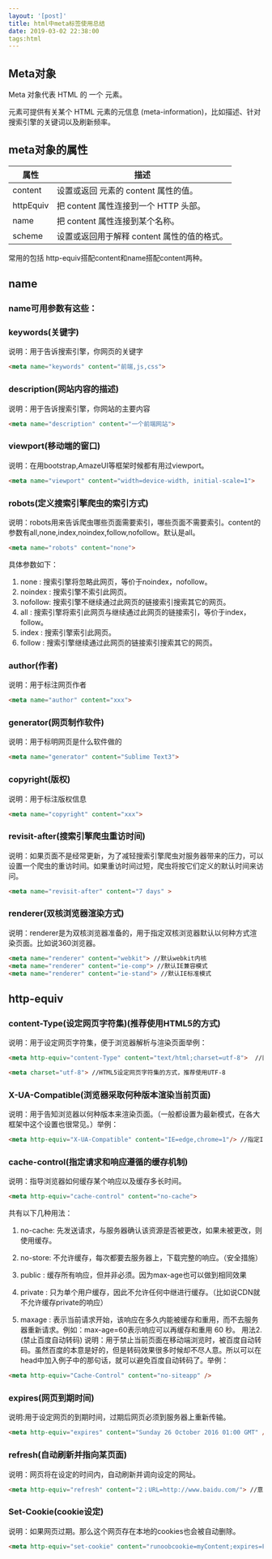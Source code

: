 ```yaml
---
layout: '[post]'
title: html中meta标签使用总结
date: 2019-03-02 22:38:00
tags:html
---
```

## Meta对象
Meta 对象代表 HTML 的 一个 <meta> 元素。

<meta> 元素可提供有关某个 HTML 元素的元信息 (meta-information)，比如描述、针对搜索引擎的关键词以及刷新频率。
<!-- more -->
## meta对象的属性

属性 | 描述
---|---
content |设置或返回 <meta> 元素的 content 属性的值。
httpEquiv| 把 content 属性连接到一个 HTTP 头部。
name|把 content 属性连接到某个名称。
scheme|设置或返回用于解释 content 属性的值的格式。

常用的包括 http-equiv搭配content和name搭配content两种。

## name
### **name可用参数有这些：**
###  keywords(关键字)
说明：用于告诉搜索引擎，你网页的关键字
```html
<meta name="keywords" content="前端,js,css">
```
### description(网站内容的描述)
说明：用于告诉搜索引擎，你网站的主要内容  
```html
<meta name="description" content="一个前端网站">
```

### viewport(移动端的窗口)
说明：在用bootstrap,AmazeUI等框架时候都有用过viewport。

```html
<meta name="viewport" content="width=device-width, initial-scale=1">
```
### robots(定义搜索引擎爬虫的索引方式)
说明：robots用来告诉爬虫哪些页面需要索引，哪些页面不需要索引。content的参数有all,none,index,noindex,follow,nofollow。默认是all。

```html
<meta name="robots" content="none">
```
具体参数如下：

1. none : 搜索引擎将忽略此网页，等价于noindex，nofollow。
2. noindex : 搜索引擎不索引此网页。
3. nofollow: 搜索引擎不继续通过此网页的链接索引搜索其它的网页。
4. all : 搜索引擎将索引此网页与继续通过此网页的链接索引，等价于index，follow。
5. index : 搜索引擎索引此网页。
6. follow : 搜索引擎继续通过此网页的链接索引搜索其它的网页。

### author(作者)
说明：用于标注网页作者

```html
<meta name="author" content="xxx">
```
### generator(网页制作软件)
说明：用于标明网页是什么软件做的

```html
<meta name="generator" content="Sublime Text3">
```
### copyright(版权)
说明：用于标注版权信息

```html
<meta name="copyright" content="xxx">
```
### revisit-after(搜索引擎爬虫重访时间)
说明：如果页面不是经常更新，为了减轻搜索引擎爬虫对服务器带来的压力，可以设置一个爬虫的重访时间。如果重访时间过短，爬虫将按它们定义的默认时间来访问。

```html
<meta name="revisit-after" content="7 days" >
```
### renderer(双核浏览器渲染方式)
说明：renderer是为双核浏览器准备的，用于指定双核浏览器默认以何种方式渲染页面。比如说360浏览器。

```html
<meta name="renderer" content="webkit"> //默认webkit内核
<meta name="renderer" content="ie-comp"> //默认IE兼容模式
<meta name="renderer" content="ie-stand"> //默认IE标准模式
```
## http-equiv
### content-Type(设定网页字符集)(推荐使用HTML5的方式)
说明：用于设定网页字符集，便于浏览器解析与渲染页面举例：
```html
<meta http-equiv="content-Type" content="text/html;charset=utf-8">  //旧的HTML，不推荐

<meta charset="utf-8"> //HTML5设定网页字符集的方式，推荐使用UTF-8
```
### X-UA-Compatible(浏览器采取何种版本渲染当前页面)
说明：用于告知浏览器以何种版本来渲染页面。（一般都设置为最新模式，在各大框架中这个设置也很常见。）举例：
```html
<meta http-equiv="X-UA-Compatible" content="IE=edge,chrome=1"/> //指定IE和Chrome使用最新版本渲染当前页面
```
### cache-control(指定请求和响应遵循的缓存机制)
说明：指导浏览器如何缓存某个响应以及缓存多长时间。

```html
<meta http-equiv="cache-control" content="no-cache">
```
共有以下几种用法：

1. no-cache: 先发送请求，与服务器确认该资源是否被更改，如果未被更改，则使用缓存。

2. no-store: 不允许缓存，每次都要去服务器上，下载完整的响应。（安全措施）

3. public : 缓存所有响应，但并非必须。因为max-age也可以做到相同效果

4. private : 只为单个用户缓存，因此不允许任何中继进行缓存。（比如说CDN就不允许缓存private的响应）

5. maxage : 表示当前请求开始，该响应在多久内能被缓存和重用，而不去服务器重新请求。例如：max-age=60表示响应可以再缓存和重用 60 秒。
用法2.(禁止百度自动转码)
说明：用于禁止当前页面在移动端浏览时，被百度自动转码。虽然百度的本意是好的，但是转码效果很多时候却不尽人意。所以可以在head中加入例子中的那句话，就可以避免百度自动转码了。举例：


```html
<meta http-equiv="Cache-Control" content="no-siteapp" />
```
### expires(网页到期时间)
说明:用于设定网页的到期时间，过期后网页必须到服务器上重新传输。

```html
<meta http-equiv="expires" content="Sunday 26 October 2016 01:00 GMT" />
```
### refresh(自动刷新并指向某页面)
说明：网页将在设定的时间内，自动刷新并调向设定的网址。

```html
<meta http-equiv="refresh" content="2；URL=http://www.baidu.com/"> //意思是2秒后跳转向baidu
```
### Set-Cookie(cookie设定)
说明：如果网页过期。那么这个网页存在本地的cookies也会被自动删除。

```html
<meta http-equiv="set-cookie" content="runoobcookie=myContent;expires=Fri, 30 Dec 2015 12:00:00 GMT; path=http://www.runoob.com">
```
